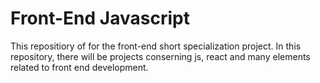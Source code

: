 # Front-End Javascript
This repositiory of for the front-end short specialization project.
In this repository, there will be projects conserning js, react and many elements related to front end development.